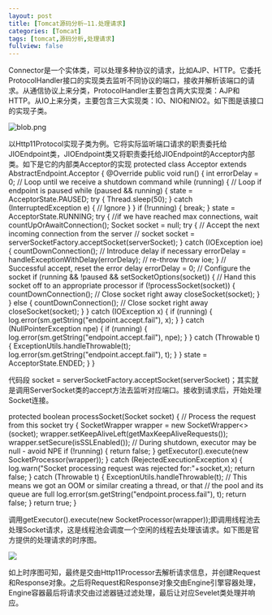 ```yaml
---
layout: post
title: [Tomcat源码分析—11.处理请求]
categories: [Tomcat]
tags: [tomcat,源码分析,处理请求]
fullview: false
---
```

Connector是一个实体类，可以处理多种协议的请求，比如AJP、HTTP。它委托ProtocolHandler接口的实现类去监听不同协议的端口，接收并解析该端口的请求。从通信协议上来分类，ProtocolHandler主要包含两大实现类：AJP和HTTP。从IO上来分类，主要包含三大实现类：IO、NIO和NIO2。如下图是该接口的实现子类。

![blob.png](http://file.ctosb.com/upload/image/20170714/1500046617843029883.png "1500046617843029883.png")

以Http11Protocol实现子类为例。它将实际监听端口请求的职责委托给JIOEndpoint类，JIOEndpoint类又将职责委托给JIOEndpoint的Acceptor内部类。如下是它的内部类Acceptor的实现
protected class Acceptor extends AbstractEndpoint.Acceptor { @Override public void run() { int errorDelay = 0; // Loop until we receive a shutdown command while (running) { // Loop if endpoint is paused while (paused && running) { state = AcceptorState.PAUSED; try { Thread.sleep(50); } catch (InterruptedException e) { // Ignore } } if (!running) { break; } state = AcceptorState.RUNNING; try { //if we have reached max connections, wait countUpOrAwaitConnection(); Socket socket = null; try { // Accept the next incoming connection from the server // socket socket = serverSocketFactory.acceptSocket(serverSocket); } catch (IOException ioe) { countDownConnection(); // Introduce delay if necessary errorDelay = handleExceptionWithDelay(errorDelay); // re-throw throw ioe; } // Successful accept, reset the error delay errorDelay = 0; // Configure the socket if (running && !paused && setSocketOptions(socket)) { // Hand this socket off to an appropriate processor if (!processSocket(socket)) { countDownConnection(); // Close socket right away closeSocket(socket); } } else { countDownConnection(); // Close socket right away closeSocket(socket); } } catch (IOException x) { if (running) { log.error(sm.getString("endpoint.accept.fail"), x); } } catch (NullPointerException npe) { if (running) { log.error(sm.getString("endpoint.accept.fail"), npe); } } catch (Throwable t) { ExceptionUtils.handleThrowable(t); log.error(sm.getString("endpoint.accept.fail"), t); } } state = AcceptorState.ENDED; } }

代码段 socket = serverSocketFactory.acceptSocket(serverSocket)；其实就是调用ServerSocket类的accept方法去监听对应端口。接收到请求后，开始处理Socket连接。

protected boolean processSocket(Socket socket) { // Process the request from this socket try { SocketWrapper<Socket> wrapper = new SocketWrapper<>(socket); wrapper.setKeepAliveLeft(getMaxKeepAliveRequests()); wrapper.setSecure(isSSLEnabled()); // During shutdown, executor may be null - avoid NPE if (!running) { return false; } getExecutor().execute(new SocketProcessor(wrapper)); } catch (RejectedExecutionException x) { log.warn("Socket processing request was rejected for:"+socket,x); return false; } catch (Throwable t) { ExceptionUtils.handleThrowable(t); // This means we got an OOM or similar creating a thread, or that // the pool and its queue are full log.error(sm.getString("endpoint.process.fail"), t); return false; } return true; }

调用getExecutor().execute(new SocketProcessor(wrapper));即调用线程池去处理Socket请求，这是线程池会调度一个空闲的线程去处理该请求。如下图是官方提供的处理请求的时序图。

![](http://file.ctosb.com/upload/image/20170714/1500049776206040429.png)

如上时序图可知，最终是交由Http11Processor去解析请求信息，并创建Request和Response对象。之后将Request和Response对象交由Engine引擎容器处理，Engine容器最后将请求交由过滤器链过滤处理，最后让对应Sevelet类处理并响应。
